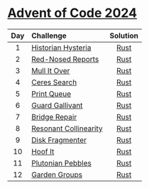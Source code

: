 [Advent of Code 2024](https://adventofcode.com/2024)
==========

| Day | Challenge | Solution |
|:---:|:---|:---:|
| 1 | [Historian Hysteria](https://adventofcode.com/2024/day/1) | [Rust](./day01/main.rs) |
| 2 | [Red-Nosed Reports](https://adventofcode.com/2024/day/2) | [Rust](./day02/main.rs) |
| 3 | [Mull It Over](https://adventofcode.com/2024/day/3) | [Rust](./day03/main.rs) |
| 4 | [Ceres Search](https://adventofcode.com/2024/day/4) | [Rust](./day04/main.rs) |
| 5 | [Print Queue](https://adventofcode.com/2024/day/5) | [Rust](./day05/main.rs) |
| 6 | [Guard Gallivant](https://adventofcode.com/2024/day/6) | [Rust](./day06/main.rs) |
| 7 | [Bridge Repair](https://adventofcode.com/2024/day/7) | [Rust](./day07/main.rs) |
| 8 | [Resonant Collinearity](https://adventofcode.com/2024/day/8) | [Rust](./day08/main.rs) |
| 9 | [Disk Fragmenter](https://adventofcode.com/2024/day/9) | [Rust](./day09/main.rs) |
| 10 | [Hoof It](https://adventofcode.com/2024/day/10) | [Rust](./day10/main.rs) |
| 11 | [Plutonian Pebbles](https://adventofcode.com/2024/day/11) | [Rust](./day11/main.rs) |
| 12 | [Garden Groups](https://adventofcode.com/2024/day/12) | [Rust](./day12/main.rs) |
